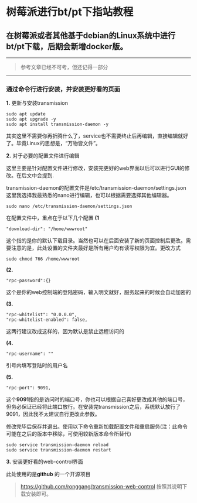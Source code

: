 # 树莓派进行bt/pt下指站教程

## 在树莓派或者其他基于debian的Linux系统中进行bt/pt下载，后期会新增docker版。

***

>参考文章已经不可考，但还记得一部分

***

### 通过命令行进行安装，并安装更好看的页面

**1.** 更新与安装transmission

```shell
sudo apt update 
sudo apt upgrade -y
sudo apt install transmission-daemon -y
```

其实这里不需要你再折腾什么了，service也不需要终止后再编辑，直接编辑就好了。毕竟Linux的思想是，“万物皆文件”。

**2.** 对于必要的配置文件进行编辑

这里主要是针对配置文件进行修改，安装完更好的web界面以后可以进行GUI的修改。在后文中会提到.

transmission-daemon的配置文件是/etc/transmission-daemon/settings.json 这里我选择我最熟悉的nano进行编辑，也可以根据需要选择其他编辑器。

```shell
sudo nano /etc/transmission-daemon/settings.json
```

在配置文件中，重点在于以下几个配置
**(1**
```shell
"download-dir": "/home/wwwroot"
```
这个指的是你的默认下载目录。当然也可以在后面安装了新的页面控制后更改。需要注意的是，此处设置的文件夹最好是所有用户均有读写权限为宜。更改方式
```shell
sudo chmod 766 /home/wwwroot
```

**(2.**
```shell
"rpc-password":{}
```
这个是你的web控制端的登陆密码，输入明文就好，服务起来的时候会自动加密的

**(3.**
```shell
"rpc-whitelist": "0.0.0.0",
"rpc-whitelist-enabled": false,
```
这两行建议改成这样的，因为默认是禁止远程访问的

**(4.**
```shell
"rpc-username": ""
```
引号内填写登陆时的用户名

**(5.**
```shell
"rpc-port": 9091,
```
这个**9091**指的是访问时的端口号，你也可以根据自己喜好更改成其他的端口号，但务必保证已经将此端口放行。在安装完transmission之后，系统默认放行了9091，因此我不太建议自行更改此参数。

修改完毕后保存并退出。使用以下命令重新加载配置文件和重启服务(注：此命令可能在之后的版本中移除，可使用较新版本命令所替代)
```shell
sudo service transmission-daemon reload
sudo service transmission-daemon restart
```
**3.** 安装更好看的web-control界面

此处使用的是**github** 的一个开源项目 
>https://github.com/ronggang/transmission-web-control
按照其说明下载安装即可。
